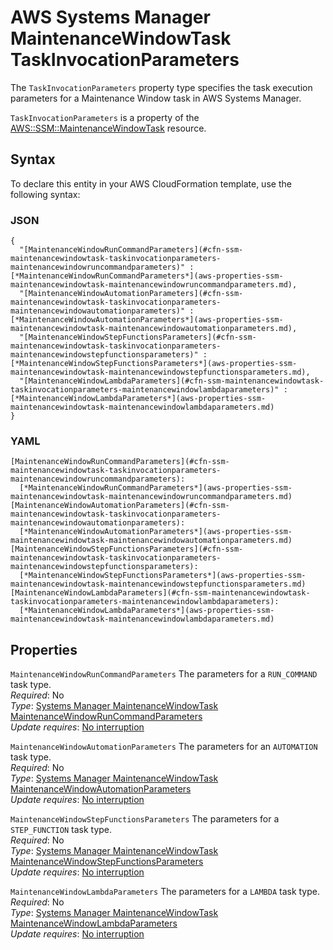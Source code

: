 # AWS Systems Manager MaintenanceWindowTask TaskInvocationParameters<a name="aws-properties-ssm-maintenancewindowtask-taskinvocationparameters"></a>

<a name="aws-properties-ssm-maintenancewindowtask-taskinvocationparameters-description"></a>The `TaskInvocationParameters` property type specifies the task execution parameters for a Maintenance Window task in AWS Systems Manager\.

<a name="aws-properties-ssm-maintenancewindowtask-taskinvocationparameters-inheritance"></a> `TaskInvocationParameters` is a property of the [AWS::SSM::MaintenanceWindowTask](aws-resource-ssm-maintenancewindowtask.md) resource\.

## Syntax<a name="aws-properties-ssm-maintenancewindowtask-taskinvocationparameters-syntax"></a>

To declare this entity in your AWS CloudFormation template, use the following syntax:

### JSON<a name="aws-properties-ssm-maintenancewindowtask-taskinvocationparameters-syntax.json"></a>

```
{
  "[MaintenanceWindowRunCommandParameters](#cfn-ssm-maintenancewindowtask-taskinvocationparameters-maintenancewindowruncommandparameters)" : [*MaintenanceWindowRunCommandParameters*](aws-properties-ssm-maintenancewindowtask-maintenancewindowruncommandparameters.md),
  "[MaintenanceWindowAutomationParameters](#cfn-ssm-maintenancewindowtask-taskinvocationparameters-maintenancewindowautomationparameters)" : [*MaintenanceWindowAutomationParameters*](aws-properties-ssm-maintenancewindowtask-maintenancewindowautomationparameters.md),
  "[MaintenanceWindowStepFunctionsParameters](#cfn-ssm-maintenancewindowtask-taskinvocationparameters-maintenancewindowstepfunctionsparameters)" : [*MaintenanceWindowStepFunctionsParameters*](aws-properties-ssm-maintenancewindowtask-maintenancewindowstepfunctionsparameters.md),
  "[MaintenanceWindowLambdaParameters](#cfn-ssm-maintenancewindowtask-taskinvocationparameters-maintenancewindowlambdaparameters)" : [*MaintenanceWindowLambdaParameters*](aws-properties-ssm-maintenancewindowtask-maintenancewindowlambdaparameters.md)
}
```

### YAML<a name="aws-properties-ssm-maintenancewindowtask-taskinvocationparameters-syntax.yaml"></a>

```
[MaintenanceWindowRunCommandParameters](#cfn-ssm-maintenancewindowtask-taskinvocationparameters-maintenancewindowruncommandparameters):
  [*MaintenanceWindowRunCommandParameters*](aws-properties-ssm-maintenancewindowtask-maintenancewindowruncommandparameters.md)
[MaintenanceWindowAutomationParameters](#cfn-ssm-maintenancewindowtask-taskinvocationparameters-maintenancewindowautomationparameters):
  [*MaintenanceWindowAutomationParameters*](aws-properties-ssm-maintenancewindowtask-maintenancewindowautomationparameters.md)
[MaintenanceWindowStepFunctionsParameters](#cfn-ssm-maintenancewindowtask-taskinvocationparameters-maintenancewindowstepfunctionsparameters):
  [*MaintenanceWindowStepFunctionsParameters*](aws-properties-ssm-maintenancewindowtask-maintenancewindowstepfunctionsparameters.md)
[MaintenanceWindowLambdaParameters](#cfn-ssm-maintenancewindowtask-taskinvocationparameters-maintenancewindowlambdaparameters):
  [*MaintenanceWindowLambdaParameters*](aws-properties-ssm-maintenancewindowtask-maintenancewindowlambdaparameters.md)
```

## Properties<a name="aws-properties-ssm-maintenancewindowtask-taskinvocationparameters-properties"></a>

`MaintenanceWindowRunCommandParameters`  <a name="cfn-ssm-maintenancewindowtask-taskinvocationparameters-maintenancewindowruncommandparameters"></a>
The parameters for a `RUN_COMMAND` task type\.  
 *Required*: No  
 *Type*: [Systems Manager MaintenanceWindowTask MaintenanceWindowRunCommandParameters](aws-properties-ssm-maintenancewindowtask-maintenancewindowruncommandparameters.md)  
 *Update requires*: [No interruption](using-cfn-updating-stacks-update-behaviors.md#update-no-interrupt) 

`MaintenanceWindowAutomationParameters`  <a name="cfn-ssm-maintenancewindowtask-taskinvocationparameters-maintenancewindowautomationparameters"></a>
The parameters for an `AUTOMATION` task type\.  
 *Required*: No  
 *Type*: [Systems Manager MaintenanceWindowTask MaintenanceWindowAutomationParameters](aws-properties-ssm-maintenancewindowtask-maintenancewindowautomationparameters.md)  
 *Update requires*: [No interruption](using-cfn-updating-stacks-update-behaviors.md#update-no-interrupt) 

`MaintenanceWindowStepFunctionsParameters`  <a name="cfn-ssm-maintenancewindowtask-taskinvocationparameters-maintenancewindowstepfunctionsparameters"></a>
The parameters for a `STEP_FUNCTION` task type\.  
 *Required*: No  
 *Type*: [Systems Manager MaintenanceWindowTask MaintenanceWindowStepFunctionsParameters](aws-properties-ssm-maintenancewindowtask-maintenancewindowstepfunctionsparameters.md)  
 *Update requires*: [No interruption](using-cfn-updating-stacks-update-behaviors.md#update-no-interrupt) 

`MaintenanceWindowLambdaParameters`  <a name="cfn-ssm-maintenancewindowtask-taskinvocationparameters-maintenancewindowlambdaparameters"></a>
The parameters for a `LAMBDA` task type\.  
 *Required*: No  
 *Type*: [Systems Manager MaintenanceWindowTask MaintenanceWindowLambdaParameters](aws-properties-ssm-maintenancewindowtask-maintenancewindowlambdaparameters.md)  
 *Update requires*: [No interruption](using-cfn-updating-stacks-update-behaviors.md#update-no-interrupt) 
